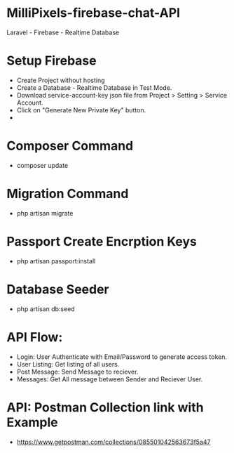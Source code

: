 # MilliPixels-firebase-chat-API
Laravel - Firebase - Realtime Database

# Setup Firebase
- Create Project without hosting
- Create a Database - Realtime Database in Test Mode.
- Download service-account-key json file from Project > Setting > Service Account.
- Click on "Generate New Private Key" button.
- 

# Composer Command
- composer update


# Migration Command
- php artisan migrate


# Passport Create Encrption Keys
- php artisan passport:install


# Database Seeder
- php artisan db:seed


# API Flow:
- Login: User Authenticate with Email/Password to generate access token.
- User Listing: Get listing of all users.
- Post Message: Send Message to reciever.
- Messages: Get All message between Sender and Reciever User.


# API: Postman Collection link with Example
- https://www.getpostman.com/collections/085501042563673f5a47

